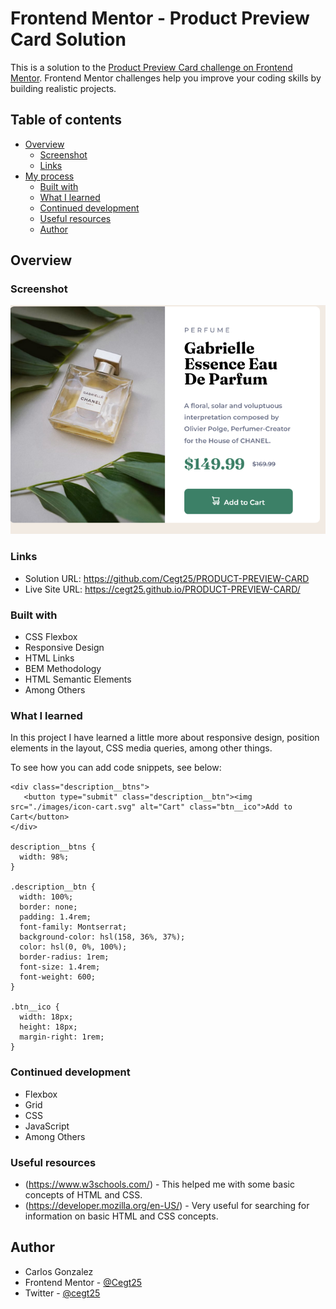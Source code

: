 # Frontend Mentor - Product Preview Card Solution

This is a solution to the [Product Preview Card challenge on Frontend Mentor](https://www.frontendmentor.io/challenges/product-preview-card-component-GO7UmttRfa). Frontend Mentor challenges help you improve your coding skills by building realistic projects. 

## Table of contents

- [Overview](#overview)
  - [Screenshot](#screenshot)
  - [Links](#links)
- [My process](#my-process)
  - [Built with](#built-with)
  - [What I learned](#what-i-learned)
  - [Continued development](#continued-development)
  - [Useful resources](#useful-resources)
  - [Author](#author)


## Overview

### Screenshot

![](./images/vista-desktop.png)

### Links

- Solution URL: https://github.com/Cegt25/PRODUCT-PREVIEW-CARD
- Live Site URL: https://cegt25.github.io/PRODUCT-PREVIEW-CARD/

### Built with

- CSS Flexbox
- Responsive Design
- HTML Links
- BEM Methodology
- HTML Semantic Elements
- Among Others

### What I learned

In this project I have learned a little more about responsive design, position elements in the layout, CSS media queries, among other things.

To see how you can add code snippets, see below:

```
<div class="description__btns">
   <button type="submit" class="description__btn"><img src="./images/icon-cart.svg" alt="Cart" class="btn__ico">Add to Cart</button>
</div>

description__btns {
  width: 98%;
}

.description__btn {
  width: 100%;
  border: none;
  padding: 1.4rem;
  font-family: Montserrat;
  background-color: hsl(158, 36%, 37%);
  color: hsl(0, 0%, 100%);
  border-radius: 1rem;
  font-size: 1.4rem;
  font-weight: 600;
}

.btn__ico {
  width: 18px;
  height: 18px;
  margin-right: 1rem;
}
```

### Continued development

- Flexbox
- Grid
- CSS
- JavaScript
- Among Others

### Useful resources

- (https://www.w3schools.com/) - This helped me with some basic concepts of HTML and CSS.
- (https://developer.mozilla.org/en-US/) - Very useful for searching for information on basic HTML and CSS concepts.

## Author

- Carlos Gonzalez
- Frontend Mentor - [@Cegt25](https://www.frontendmentor.io/profile/Cegt25)
- Twitter - [@cegt25](https://www.twitter.com/cegt25)
